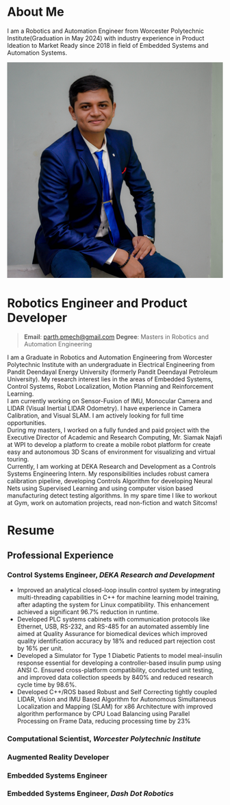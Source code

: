 # About Me
I am a Robotics and Automation Engineer from Worcester Polytechnic Institute(Graduation in May 2024) with industry experience in Product Ideation to Market Ready since 2018 in field of Embedded Systems and Automation Systems.

![Me](assets/profile.jpg)

# Robotics Engineer and Product Developer

> **Email**: [parth.pmech@gmail.com](mailto:parth.pmech@gmail.com)
> **Degree**: Masters in Robotics and Automation Engineering

I am a Graduate in Robotics and Automation Engineering from Worcester Polytechnic Institute with an undergraduate in Electrical Engineering from Pandit Deendayal Energy University (formerly Pandit Deendayal Petroleum University). My research interest lies in the areas of Embedded Systems, Control Systems, Robot Localization, Motion Planning and Reinforcement Learning.  
I am currently working on Sensor-Fusion of IMU, Monocular Camera and LIDAR (Visual Inertial LIDAR Odometry). I have experience in Camera Calibration, and Visual SLAM. I am actively looking for full time opportunities.  
During my masters, I worked on a fully funded and paid project with the Executive Director of Academic and Research Computing, Mr. Siamak Najafi at WPI to develop a platform to create a mobile robot platform for create easy and autonomous 3D Scans of environment for visualizing and virtual touring.  
Currently, I am working at DEKA Research and Development as a Controls Systems Engineering Intern. My responsibilities includes robust camera calibration pipeline, developing Controls Algorithm for developing Neural Nets using Supervised Learning and using computer vision based manufacturing detect testing algorithms. In my spare time I like to workout at Gym, work on automation projects, read non-fiction and watch Sitcoms!

# Resume

## Professional Experience
### Control Systems Engineer, *DEKA Research and Development*
- Improved an analytical closed-loop insulin control system by integrating multi-threading capabilities in C++ for machine learning model training, after adapting the system for Linux compatibility. This enhancement achieved a significant 96.7% reduction in runtime.
- Developed PLC systems cabinets with communication protocols like Ethernet, USB, RS-232, and RS-485 for an automated assembly line aimed at Quality Assurance for biomedical devices which improved quality identification accuracy by 18% and reduced part rejection cost by 16% per unit.
- Developed a Simulator for Type 1 Diabetic Patients to model meal-insulin response essential for developing a controller-based insulin pump using ANSI C. Ensured cross-platform compatibility, conducted unit testing, and improved data collection speeds by 840% and reduced research cycle time by 98.6%.
- Developed C++/ROS based Robust and Self Correcting tightly coupled LIDAR, Vision and IMU Based Algorithm for Autonomous Simultaneous Localization and Mapping (SLAM) for x86 Architecture with improved algorithm performance by CPU Load Balancing using Parallel Processing on Frame Data, reducing processing time by 23%
### Computational Scientist, *Worcester Polytechnic Institute*

### Augmented Reality Developer

### Embedded Systems Engineer

### Embedded Systems Engineer, *Dash Dot Robotics*
